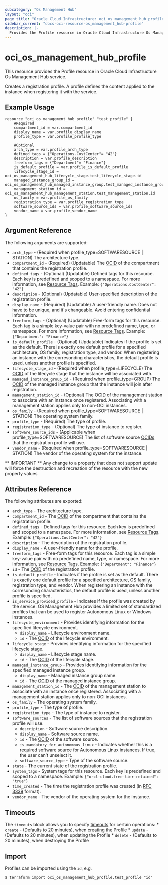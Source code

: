 ```yaml
---
subcategory: "Os Management Hub"
layout: "oci"
page_title: "Oracle Cloud Infrastructure: oci_os_management_hub_profile"
sidebar_current: "docs-oci-resource-os_management_hub-profile"
description: |-
  Provides the Profile resource in Oracle Cloud Infrastructure Os Management Hub service
---
```


# oci_os_management_hub_profile
This resource provides the Profile resource in Oracle Cloud Infrastructure Os Management Hub service.

Creates a registration profile. A profile defines the content applied to the instance when registering it with the service.


## Example Usage

```hcl
resource "oci_os_management_hub_profile" "test_profile" {
	#Required
	compartment_id = var.compartment_id
	display_name = var.profile_display_name
	profile_type = var.profile_profile_type

	#Optional
	arch_type = var.profile_arch_type
	defined_tags = {"Operations.CostCenter"= "42"}
	description = var.profile_description
	freeform_tags = {"Department"= "Finance"}
	is_default_profile = var.profile_is_default_profile
	lifecycle_stage_id = oci_os_management_hub_lifecycle_stage.test_lifecycle_stage.id
	managed_instance_group_id = oci_os_management_hub_managed_instance_group.test_managed_instance_group.id
	management_station_id = oci_os_management_hub_management_station.test_management_station.id
	os_family = var.profile_os_family
	registration_type = var.profile_registration_type
	software_source_ids = var.profile_software_source_ids
	vendor_name = var.profile_vendor_name
}
```

## Argument Reference

The following arguments are supported:

* `arch_type` - (Required when profile_type=SOFTWARESOURCE | STATION) The architecture type.
* `compartment_id` - (Required) (Updatable) The [OCID](https://docs.cloud.oracle.com/iaas/Content/General/Concepts/identifiers.htm) of the compartment that contains the registration profile.
* `defined_tags` - (Optional) (Updatable) Defined tags for this resource. Each key is predefined and scoped to a namespace. For more information, see [Resource Tags](https://docs.cloud.oracle.com/iaas/Content/General/Concepts/resourcetags.htm). Example: `{"Operations.CostCenter": "42"}` 
* `description` - (Optional) (Updatable) User-specified description of the registration profile.
* `display_name` - (Required) (Updatable) A user-friendly name. Does not have to be unique, and it's changeable. Avoid entering confidential information.
* `freeform_tags` - (Optional) (Updatable) Free-form tags for this resource. Each tag is a simple key-value pair with no predefined name, type, or namespace. For more information, see [Resource Tags](https://docs.cloud.oracle.com/iaas/Content/General/Concepts/resourcetags.htm). Example: `{"Department": "Finance"}` 
* `is_default_profile` - (Optional) (Updatable) Indicates if the profile is set as the default. There is exactly one default profile for a specified architecture, OS family, registration type, and vendor. When registering an instance with the corresonding characteristics, the default profile is used, unless another profile is specified. 
* `lifecycle_stage_id` - (Required when profile_type=LIFECYCLE) The [OCID](https://docs.cloud.oracle.com/iaas/Content/General/Concepts/identifiers.htm) of the lifecycle stage that the instance will be associated with.
* `managed_instance_group_id` - (Required when profile_type=GROUP) The [OCID](https://docs.cloud.oracle.com/iaas/Content/General/Concepts/identifiers.htm) of the managed instance group that the instance will join after registration.
* `management_station_id` - (Optional) The [OCID](https://docs.cloud.oracle.com/iaas/Content/General/Concepts/identifiers.htm) of the management station to associate with an instance once registered. Associating with a management station applies only to non-OCI instances.
* `os_family` - (Required when profile_type=SOFTWARESOURCE | STATION) The operating system family.
* `profile_type` - (Required) The type of profile.
* `registration_type` - (Optional) The type of instance to register.
* `software_source_ids` - (Applicable when profile_type=SOFTWARESOURCE) The list of software source [OCIDs](https://docs.cloud.oracle.com/iaas/Content/General/Concepts/identifiers.htm) that the registration profile will use.
* `vendor_name` - (Required when profile_type=SOFTWARESOURCE | STATION) The vendor of the operating system for the instance.


** IMPORTANT **
Any change to a property that does not support update will force the destruction and recreation of the resource with the new property values

## Attributes Reference

The following attributes are exported:

* `arch_type` - The architecture type.
* `compartment_id` - The [OCID](https://docs.cloud.oracle.com/iaas/Content/General/Concepts/identifiers.htm) of the compartment that contains the registration profile.
* `defined_tags` - Defined tags for this resource. Each key is predefined and scoped to a namespace. For more information, see [Resource Tags](https://docs.cloud.oracle.com/iaas/Content/General/Concepts/resourcetags.htm). Example: `{"Operations.CostCenter": "42"}` 
* `description` - The description of the registration profile.
* `display_name` - A user-friendly name for the profile.
* `freeform_tags` - Free-form tags for this resource. Each tag is a simple key-value pair with no predefined name, type, or namespace. For more information, see [Resource Tags](https://docs.cloud.oracle.com/iaas/Content/General/Concepts/resourcetags.htm). Example: `{"Department": "Finance"}` 
* `id` - The [OCID](https://docs.cloud.oracle.com/iaas/Content/General/Concepts/identifiers.htm) of the registration profile.
* `is_default_profile` - Indicates if the profile is set as the default. There is exactly one default profile for a specified architecture, OS family, registration type, and vendor. When registering an instance with the corresonding characteristics, the default profile is used, unless another profile is specified. 
* `is_service_provided_profile` - Indicates if the profile was created by the service. OS Management Hub provides a limited set of standardized profiles that can be used to register Autonomous Linux or Windows instances. 
* `lifecycle_environment` - Provides identifying information for the specified lifecycle environment.
	* `display_name` - Lifecycle environment name.
	* `id` - The [OCID](https://docs.cloud.oracle.com/iaas/Content/General/Concepts/identifiers.htm) of the lifecycle environment.
* `lifecycle_stage` - Provides identifying information for the specified lifecycle stage.
	* `display_name` - Lifecycle stage name.
	* `id` - The [OCID](https://docs.cloud.oracle.com/iaas/Content/General/Concepts/identifiers.htm) of the lifecycle stage.
* `managed_instance_group` - Provides identifying information for the specified managed instance group.
	* `display_name` - Managed instance group name.
	* `id` - The [OCID](https://docs.cloud.oracle.com/iaas/Content/General/Concepts/identifiers.htm) of the managed instance group.
* `management_station_id` - The [OCID](https://docs.cloud.oracle.com/iaas/Content/General/Concepts/identifiers.htm) of the management station to associate with an instance once registered. Associating with a management station applies only to non-OCI instances.
* `os_family` - The operating system family.
* `profile_type` - The type of profile.
* `registration_type` - The type of instance to register.
* `software_sources` - The list of software sources that the registration profile will use.
	* `description` - Software source description.
	* `display_name` - Software source name.
	* `id` - The [OCID](https://docs.cloud.oracle.com/iaas/Content/General/Concepts/identifiers.htm) of the software source.
	* `is_mandatory_for_autonomous_linux` - Indicates whether this is a required software source for Autonomous Linux instances. If true, the user can't unselect it.
	* `software_source_type` - Type of the software source.
* `state` - The current state of the registration profile.
* `system_tags` - System tags for this resource. Each key is predefined and scoped to a namespace. Example: `{"orcl-cloud.free-tier-retained": "true"}` 
* `time_created` - The time the registration profile was created (in [RFC 3339](https://tools.ietf.org/rfc/rfc3339) format).
* `vendor_name` - The vendor of the operating system for the instance.

## Timeouts

The `timeouts` block allows you to specify [timeouts](https://registry.terraform.io/providers/oracle/oci/latest/docs/guides/changing_timeouts) for certain operations:
	* `create` - (Defaults to 20 minutes), when creating the Profile
	* `update` - (Defaults to 20 minutes), when updating the Profile
	* `delete` - (Defaults to 20 minutes), when destroying the Profile


## Import

Profiles can be imported using the `id`, e.g.

```
$ terraform import oci_os_management_hub_profile.test_profile "id"
```


